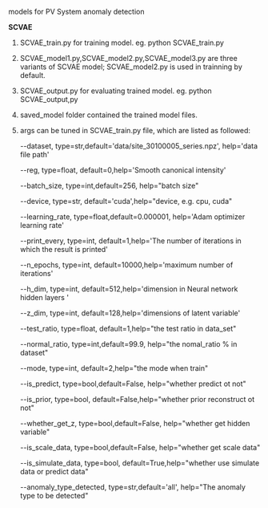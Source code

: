 models for PV System anomaly detection

**SCVAE**

1. SCVAE_train.py for training model.   eg. python SCVAE_train.py

2. SCVAE_model1.py,SCVAE_model2.py,SCVAE_model3.py are three variants of SCVAE model; SCVAE_model2.py is used in trainning by default.

3. SCVAE_output.py for evaluating trained model.   eg. python SCVAE_output,py

4. saved_model folder contained the trained model files.

5. args can be tuned in SCVAE_train.py file, which are listed as followed:

    --dataset, type=str,default='data/site_30100005_series.npz', help='data file path'

    --reg, type=float, default=0,help='Smooth canonical intensity'  

    --batch_size, type=int,default=256, help="batch size"  

    --device, type=str, default='cuda',help="device, e.g. cpu, cuda"  

    --learning_rate, type=float,default=0.000001, help='Adam optimizer learning rate'  

    --print_every, type=int, default=1,help='The number of iterations in which the result is printed'  

    --n_epochs, type=int, default=10000,help='maximum number of iterations'  

    --h_dim, type=int, default=512,help='dimension in Neural network hidden layers '  

    --z_dim, type=int, default=128,help='dimensions of latent variable'  

    --test_ratio, type=float, default=1,help="the test ratio in data_set"  

    --normal_ratio, type=int,default=99.9, help="the nomal_ratio % in dataset"  

    --mode, type=int, default=2,help="the mode when train"  

    --is_predict, type=bool,default=False, help="whether predict ot not"  

    --is_prior, type=bool, default=False,help="whether prior reconstruct ot not"  

    --whether_get_z, type=bool,default=False, help="whether get hidden variable"  

    --is_scale_data, type=bool,default=False, help="whether get scale data"  

    --is_simulate_data, type=bool, default=True,help="whether use simulate data or predict data"  

    --anomaly_type_detected, type=str,default='all', help="The anomaly type to be detected"  
